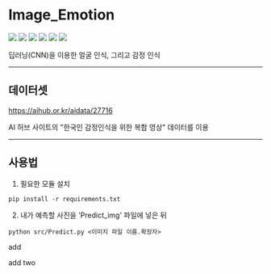 **Image_Emotion**
===


<img src="https://img.shields.io/badge/Python-green?style=plastic&logo=Python&logoColor=#3776AB"/> <img src="https://img.shields.io/badge/Jupyter-inactive?style=plastic&logo=Jupyter&logoColor=#F37626"/>
<img src="https://img.shields.io/badge/NumPy-important?style=plastic&logo=NumPy&logoColor=#013243"/>
<img src="https://img.shields.io/badge/Keras-yellow?style=plastic&logo=Keras&logoColor=#D00000"/>
<img src="https://img.shields.io/badge/Tensorflow-blue?style=plastic&logo=TensorFlow&logoColor=#FF6F00"/>
<img src="https://img.shields.io/badge/OpenCV-red?style=plastic&logo=OpenCV&logoColor=#5C3EE8"/>

딥러닝(CNN)을 이용한 얼굴 인식, 그리고 감정 인식

---

데이터셋
---
https://aihub.or.kr/aidata/27716

AI 허브 사이트의 "한국인 감정인식을 위한 복합 영상" 데이터를 이용

---

사용법
---
1. 필요한 모듈 설치
~~~
pip install -r requirements.txt
~~~
2. 내가 예측할 사진을 'Predict_img' 파일에 넣은 뒤
~~~
python src/Predict.py <이미지 파일 이름.확장자>
~~~

add

add two